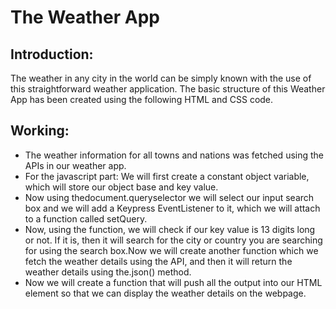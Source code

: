 # The Weather App

## Introduction:

The weather in any city in the world can be simply known with the use of this straightforward weather application. The basic structure of this Weather App has been created using the following HTML and CSS code.

## Working:

* The weather information for all towns and nations was fetched using the APIs in our weather app.
* For the javascript part: We will first create a constant object variable, which will store our object base and key value.
* Now using thedocument.queryselector we will select our input search box and we will add a Keypress EventListener to it, which we will attach to a function called setQuery.
* Now, using the function, we will check if our key value is 13 digits long or not. If it is, then it will search for the city or country you are searching for using the search box.Now we will create another function  which we fetch the weather details using the API, and then it will return the weather details using the.json() method.
* Now we will create a function that will push all the output into our HTML element so that we can display the weather details on the webpage.






